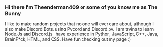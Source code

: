 ### Hi there I'm Theenderman409 or some of you know me as The Bunny
I like to make random projects that no one will ever care about, although I also make Discord Bots, using Pycord and Discord.py.
I am trying to learn Node.Js and Discord.js
I have experience in Python, JavaScript, C++, Java, BrainF*ck, HTML, and CSS.
Have fun checking out my page :)
